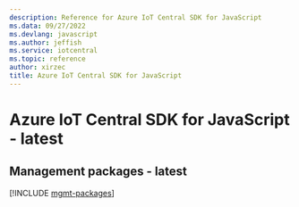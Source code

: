```yaml
---
description: Reference for Azure IoT Central SDK for JavaScript
ms.data: 09/27/2022
ms.devlang: javascript
ms.author: jeffish
ms.service: iotcentral
ms.topic: reference
author: xirzec
title: Azure IoT Central SDK for JavaScript
---
```

# Azure IoT Central SDK for JavaScript - latest

## Management packages - latest
[!INCLUDE [mgmt-packages](iot-central-mgmt-index.md)]